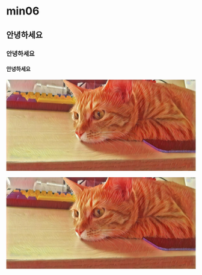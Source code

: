 # min06  
## 안녕하세요  
### 안녕하세요  
#### 안녕하세요  

![민이](https://raw.githubusercontent.com/wnwnsldj12/min06/master/%EB%B6%84%EC%9C%84%EA%B8%B0%20%EB%AF%BC%EC%9D%B4.jpg)

[![](http://raw.githubusercontent.com/wnwnsldj12/min06/master/%EB%B6%84%EC%9C%84%EA%B8%B0%20%EB%AF%BC%EC%9D%B4.jpg)](https://youtu.be/qMtIOlS_WAo)
